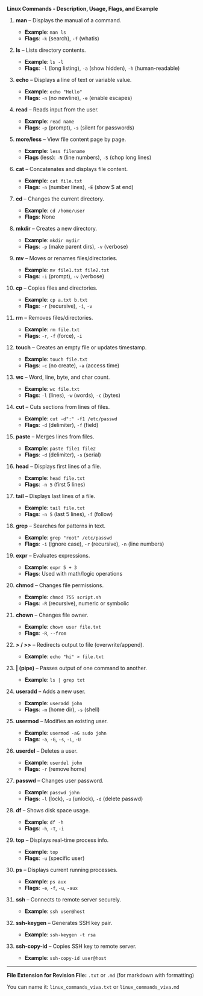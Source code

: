 **Linux Commands -  Description, Usage, Flags, and Example**

1. **man** – Displays the manual of a command.

   * **Example**: `man ls`
   * **Flags**: `-k` (search), `-f` (whatis)

2. **ls** – Lists directory contents.

   * **Example**: `ls -l`
   * **Flags**: `-l` (long listing), `-a` (show hidden), `-h` (human-readable)

3. **echo** – Displays a line of text or variable value.

   * **Example**: `echo "Hello"`
   * **Flags**: `-n` (no newline), `-e` (enable escapes)

4. **read** – Reads input from the user.

   * **Example**: `read name`
   * **Flags**: `-p` (prompt), `-s` (silent for passwords)

5. **more/less** – View file content page by page.

   * **Example**: `less filename`
   * **Flags** (less): `-N` (line numbers), `-S` (chop long lines)

6. **cat** – Concatenates and displays file content.

   * **Example**: `cat file.txt`
   * **Flags**: `-n` (number lines), `-E` (show \$ at end)

7. **cd** – Changes the current directory.

   * **Example**: `cd /home/user`
   * **Flags**: None

8. **mkdir** – Creates a new directory.

   * **Example**: `mkdir mydir`
   * **Flags**: `-p` (make parent dirs), `-v` (verbose)

9. **mv** – Moves or renames files/directories.

   * **Example**: `mv file1.txt file2.txt`
   * **Flags**: `-i` (prompt), `-v` (verbose)

10. **cp** – Copies files and directories.

    * **Example**: `cp a.txt b.txt`
    * **Flags**: `-r` (recursive), `-i`, `-v`

11. **rm** – Removes files/directories.

    * **Example**: `rm file.txt`
    * **Flags**: `-r`, `-f` (force), `-i`

12. **touch** – Creates an empty file or updates timestamp.

    * **Example**: `touch file.txt`
    * **Flags**: `-c` (no create), `-a` (access time)

13. **wc** – Word, line, byte, and char count.

    * **Example**: `wc file.txt`
    * **Flags**: `-l` (lines), `-w` (words), `-c` (bytes)

14. **cut** – Cuts sections from lines of files.

    * **Example**: `cut -d":" -f1 /etc/passwd`
    * **Flags**: `-d` (delimiter), `-f` (field)

15. **paste** – Merges lines from files.

    * **Example**: `paste file1 file2`
    * **Flags**: `-d` (delimiter), `-s` (serial)

16. **head** – Displays first lines of a file.

    * **Example**: `head file.txt`
    * **Flags**: `-n 5` (first 5 lines)

17. **tail** – Displays last lines of a file.

    * **Example**: `tail file.txt`
    * **Flags**: `-n 5` (last 5 lines), `-f` (follow)

18. **grep** – Searches for patterns in text.

    * **Example**: `grep "root" /etc/passwd`
    * **Flags**: `-i` (ignore case), `-r` (recursive), `-n` (line numbers)

19. **expr** – Evaluates expressions.

    * **Example**: `expr 5 + 3`
    * **Flags**: Used with math/logic operations

20. **chmod** – Changes file permissions.

    * **Example**: `chmod 755 script.sh`
    * **Flags**: `-R` (recursive), numeric or symbolic

21. **chown** – Changes file owner.

    * **Example**: `chown user file.txt`
    * **Flags**: `-R`, `--from`

22. **> / >>** – Redirects output to file (overwrite/append).

    * **Example**: `echo "hi" > file.txt`

23. **| (pipe)** – Passes output of one command to another.

    * **Example**: `ls | grep txt`

24. **useradd** – Adds a new user.

    * **Example**: `useradd john`
    * **Flags**: `-m` (home dir), `-s` (shell)

25. **usermod** – Modifies an existing user.

    * **Example**: `usermod -aG sudo john`
    * **Flags**: `-a`, `-G`, `-s`, `-L`, `-U`

26. **userdel** – Deletes a user.

    * **Example**: `userdel john`
    * **Flags**: `-r` (remove home)

27. **passwd** – Changes user password.

    * **Example**: `passwd john`
    * **Flags**: `-l` (lock), `-u` (unlock), `-d` (delete passwd)

28. **df** – Shows disk space usage.

    * **Example**: `df -h`
    * **Flags**: `-h`, `-T`, `-i`

29. **top** – Displays real-time process info.

    * **Example**: `top`
    * **Flags**: `-u` (specific user)

30. **ps** – Displays current running processes.

    * **Example**: `ps aux`
    * **Flags**: `-e`, `-f`, `-u`, `-aux`

31. **ssh** – Connects to remote server securely.

    * **Example**: `ssh user@host`

32. **ssh-keygen** – Generates SSH key pair.

    * **Example**: `ssh-keygen -t rsa`

33. **ssh-copy-id** – Copies SSH key to remote server.

    * **Example**: `ssh-copy-id user@host`

---

**File Extension for Revision File:** `.txt` or `.md` (for markdown with formatting)

You can name it: `linux_commands_viva.txt` or `linux_commands_viva.md`
